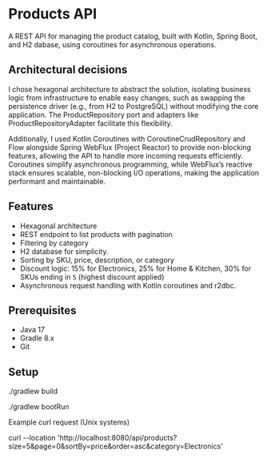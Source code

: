 # Products API

A REST API for managing the product catalog, built with Kotlin, Spring Boot, and H2 dabase, using coroutines for asynchronous operations.

## Architectural decisions

I chose hexagonal architecture to abstract the solution, isolating business logic from infrastructure to enable easy changes, such as swapping the persistence driver (e.g., from H2 to PostgreSQL) without modifying the core application. 
The ProductRepository port and adapters like ProductRepositoryAdapter facilitate this flexibility. 

Additionally, I used Kotlin Coroutines with CoroutineCrudRepository and Flow alongside Spring WebFlux (Project Reactor) 
to provide non-blocking features, allowing the API to handle more incoming requests efficiently. 
Coroutines simplify asynchronous programming, while WebFlux’s reactive stack ensures scalable, non-blocking I/O operations, 
making the application performant and maintainable.



## Features
- Hexagonal architecture
- REST endpoint to list products with pagination
- Filtering by category
- H2 database for simplicity.
- Sorting by SKU, price, description, or category
- Discount logic: 15% for Electronics, 25% for Home & Kitchen, 30% for SKUs ending in `5` (highest discount applied)
- Asynchronous request handling with Kotlin coroutines and r2dbc.

## Prerequisites
- Java 17
- Gradle 8.x
- Git

## Setup

./gradlew build

./gradlew bootRun

Example curl request (Unix systems)

curl --location 'http://localhost:8080/api/products?size=5&page=0&sortBy=price&order=asc&category=Electronics'
